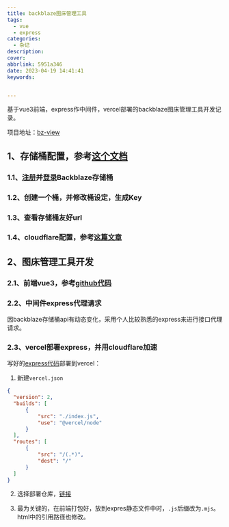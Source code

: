 ```yaml
---
title: backblaze图床管理工具
tags:
  - vue
  - express
categories:
  - 杂记
description:
cover: 
abbrlink: 5951a346
date: 2023-04-19 14:41:41
keywords:


---
```

基于vue3前端，express作中间件，vercel部署的backblaze图床管理工具开发记录。

项目地址：[bz-view](https://github.com/hearthitagi/bz-view)
## 1、存储桶配置，参考[这个文档](https://blazeb2.js.org/guide/prepare.html)
### 1.1、[注册](https://www.backblaze.com/b2/sign-up.html)并[登录](https://secure.backblaze.com/user_signin.htm)Backblaze存储桶

### 1.2、创建一个桶，并修改桶设定，生成Key
### 1.3、查看存储桶友好url
### 1.4、cloudflare配置，参考[这篇文章](https://ivu4e.cn/blog/cld-services/2022-06-18/1249.html)
## 2、图床管理工具开发
### 2.1、前端vue3，参考[github代码](https://github.com/hearthitagi/bz-view)
### 2.2、中间件express代理请求
因backblaze存储桶api有动态变化，采用个人比较熟悉的express来进行接口代理请求。
### 2.3、vercel部署express，并用cloudflare加速
写好的[express代码](https://github.com/hearthitagi/bz-view/tree/serve)部署到vercel：
1. 新建`vercel.json`
```json
{
  "version": 2,
  "builds": [
      {
          "src": "./index.js",
          "use": "@vercel/node"
      }
  ],
  "routes": [
      {
          "src": "/(.*)",
          "dest": "/"
      }
  ]
}
```
2. 选择部署仓库，[链接](https://vercel.com/new/clone?s=https://github.com/hearthitagi/bz-view/tree/serve)

3. 最为关键的，在前端打包好，放到expres静态文件中时，`.js`后缀改为`.mjs`。html中的引用路径也修改。